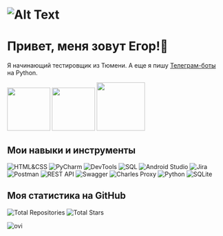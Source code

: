 # ![Alt Text](https://i.imgur.com/klwfljn.gif)
# Привет, меня зовут Егор!👋
Я начинающий тестировщик из Тюмени. А еще я пишу [Телеграм-боты](https://t.me/yegor_an) на Python.



<a href="https://t.me/yegor_an"><img src="https://img.shields.io/badge/Telegram-2CA5E0?style=for-the-badge&logo=telegram&logoColor=white" width="100"></a>
<a href="https://www.linkedin.com/in/yegor-an/"><img src="https://img.shields.io/badge/LinkedIn-0077B5?style=for-the-badge&logo=linkedin&logoColor=white" width="100"></a>
<a href="https://vk.com/zu_mit_bitte"><img src="https://img.shields.io/badge/вконтакте-%232E87FB.svg?&style=for-the-badge&logo=vk&logoColor=white" width="112"></a>

## Мои навыки и инструменты

![HTML&CSS](https://img.shields.io/badge/HTML%26CSS-%23008000?style=for-the-badge&logo=html5&logoColor=white)
![PyCharm](https://img.shields.io/badge/PyCharm-%23008000?style=for-the-badge&logo=pycharm&logoColor=white)
![DevTools](https://img.shields.io/badge/DevTools-%23008000?style=for-the-badge&logo=google-chrome&logoColor=white)
![SQL](https://img.shields.io/badge/SQL-%23008000?style=for-the-badge&logo=MySQL&logoColor=white)
![Android Studio](https://img.shields.io/badge/AndroidStudio-%23008000?style=for-the-badge&logo=android-studio&logoColor=white)
![Jira](https://img.shields.io/badge/Jira-%23008000?style=for-the-badge&logo=jira&logoColor=white)
![Postman](https://img.shields.io/badge/Postman-%23008000?style=for-the-badge&logo=postman&logoColor=white)
![REST API](https://img.shields.io/badge/RESTAPI-%23008000?style=for-the-badge&logo=rest-api&logoColor=white)
![Swagger](https://img.shields.io/badge/Swagger-%23008000?style=for-the-badge&logo=swagger&logoColor=white)
![Charles Proxy](https://img.shields.io/badge/CharlesProxy-%23008000?style=for-the-badge&logo=charles-proxy&logoColor=white)
![Python](https://img.shields.io/badge/Python-%23008000?style=for-the-badge&logo=python&logoColor=white)
![SQLite](https://img.shields.io/badge/SQLite-%23008000?style=for-the-badge&logo=sqlite&logoColor=white)

## Моя статистика на GitHub

![Total Repositories](https://img.shields.io/badge/Repositories-2-blue)
![Total Stars](https://img.shields.io/badge/Stars-1-blue)

<img src="https://github-readme-stats.vercel.app/api/top-langs?username=yegor-an&show_icons=true&locale=en&layout=compact&theme=chartreuse-dark" alt="ovi" />


